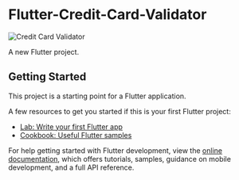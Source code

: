 # Flutter-Credit-Card-Validator

![Credit Card Validator](https://github.com/nobelleon/Flutter-Credit-Card-Validator/assets/76748114/1456c5cf-b521-4891-85ed-a195f57b1fbb)

A new Flutter project.   

## Getting Started

This project is a starting point for a Flutter application.

A few resources to get you started if this is your first Flutter project:

- [Lab: Write your first Flutter app](https://docs.flutter.dev/get-started/codelab)
- [Cookbook: Useful Flutter samples](https://docs.flutter.dev/cookbook)

For help getting started with Flutter development, view the
[online documentation](https://docs.flutter.dev/), which offers tutorials,
samples, guidance on mobile development, and a full API reference.
